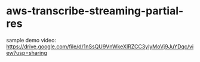 # aws-transcribe-streaming-partial-res

sample demo video: https://drive.google.com/file/d/1nSsQU9VnWkeXlRZCC3ylyMoVj9JuYDqc/view?usp=sharing